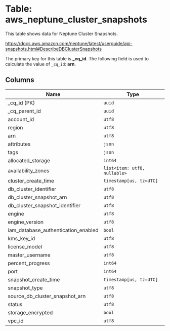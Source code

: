 # Table: aws_neptune_cluster_snapshots

This table shows data for Neptune Cluster Snapshots.

https://docs.aws.amazon.com/neptune/latest/userguide/api-snapshots.html#DescribeDBClusterSnapshots

The primary key for this table is **_cq_id**.
The following field is used to calculate the value of `_cq_id`: **arn**.

## Columns

| Name          | Type          |
| ------------- | ------------- |
|_cq_id (PK)|`uuid`|
|_cq_parent_id|`uuid`|
|account_id|`utf8`|
|region|`utf8`|
|arn|`utf8`|
|attributes|`json`|
|tags|`json`|
|allocated_storage|`int64`|
|availability_zones|`list<item: utf8, nullable>`|
|cluster_create_time|`timestamp[us, tz=UTC]`|
|db_cluster_identifier|`utf8`|
|db_cluster_snapshot_arn|`utf8`|
|db_cluster_snapshot_identifier|`utf8`|
|engine|`utf8`|
|engine_version|`utf8`|
|iam_database_authentication_enabled|`bool`|
|kms_key_id|`utf8`|
|license_model|`utf8`|
|master_username|`utf8`|
|percent_progress|`int64`|
|port|`int64`|
|snapshot_create_time|`timestamp[us, tz=UTC]`|
|snapshot_type|`utf8`|
|source_db_cluster_snapshot_arn|`utf8`|
|status|`utf8`|
|storage_encrypted|`bool`|
|vpc_id|`utf8`|
